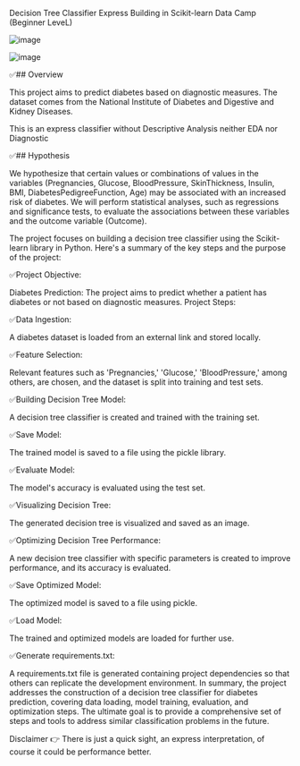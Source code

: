  Decision Tree Classifier Express Building in Scikit-learn Data Camp (Beginner LeveL)
 
![image](https://github.com/Munchkinland/Diaebetes-Decision-Tree-Express/assets/92251234/40bf67ef-89dc-4fbc-b482-934255f8f447)

![image](https://github.com/Munchkinland/Diaebetes-Decision-Tree-Express/assets/92251234/bab45f60-717e-492e-b0f0-e7eb8127b77c)

✅## Overview

This project aims to predict diabetes based on diagnostic measures. The dataset comes from the National Institute of Diabetes and Digestive and Kidney Diseases.

This is an express classifier without Descriptive Analysis neither EDA nor Diagnostic

✅## Hypothesis

We hypothesize that certain values or combinations of values in the variables (Pregnancies, Glucose, BloodPressure, SkinThickness, Insulin, BMI, DiabetesPedigreeFunction, Age) may be associated with an increased risk of diabetes. We will perform statistical analyses, such as regressions and significance tests, to evaluate the associations between these variables and the outcome variable (Outcome).

The project focuses on building a decision tree classifier using the Scikit-learn library in Python. Here's a summary of the key steps and the purpose of the project:

✅Project Objective:

Diabetes Prediction: The project aims to predict whether a patient has diabetes or not based on diagnostic measures.
Project Steps:

✅Data Ingestion:

A diabetes dataset is loaded from an external link and stored locally.

✅Feature Selection:

Relevant features such as 'Pregnancies,' 'Glucose,' 'BloodPressure,' among others, are chosen, and the dataset is split into training and test sets.

✅Building Decision Tree Model:

A decision tree classifier is created and trained with the training set.

✅Save Model:

The trained model is saved to a file using the pickle library.

✅Evaluate Model:

The model's accuracy is evaluated using the test set.

✅Visualizing Decision Tree:

The generated decision tree is visualized and saved as an image.

✅Optimizing Decision Tree Performance:

A new decision tree classifier with specific parameters is created to improve performance, and its accuracy is evaluated.

✅Save Optimized Model:

The optimized model is saved to a file using pickle.

✅Load Model:

The trained and optimized models are loaded for further use.

✅Generate requirements.txt:

A requirements.txt file is generated containing project dependencies so that others can replicate the development environment.
In summary, the project addresses the construction of a decision tree classifier for diabetes prediction, covering data loading, model training, evaluation, and optimization steps. The ultimate goal is to provide a comprehensive set of steps and tools to address similar classification problems in the future.

Disclaimer 👉 There is just a quick sight, an express interpretation, of course it could be performance better. 
 
 

